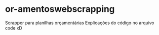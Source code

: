 # or-amentoswebscrapping
Scrapper para planilhas orçamentárias
Explicações do código no arquivo code xD
